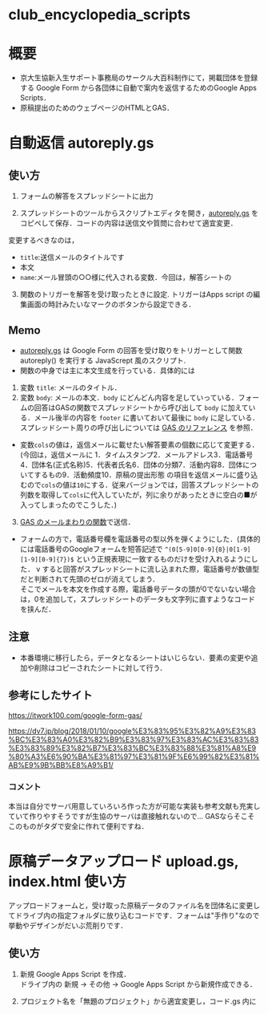 # club_encyclopedia_scripts

# 概要
- 京大生協新入生サポート事務局のサークル大百科制作にて，掲載団体を登録する Google Form から各団体に自動で案内を返信するためのGoogle Apps Scripts．
- 原稿提出のためのウェブページのHTMLとGAS．

# 自動返信 autoreply.gs
## 使い方
1. フォームの解答をスプレッドシートに出力

2. スプレッドシートのツールからスクリプトエディタを開き，[autoreply.gs](https://github.com/hoppiece/club_encyclopedia_scripts/blob/master/autoreply.gs) をコピペして保存．コードの内容は送信文や質問に合わせて適宜変更．

  変更するべきなのは，
  - `title`:送信メールのタイトルです
  - 本文
  - `name`:メール冒頭の○○様に代入される変数．今回は，解答シートの


3. 関数のトリガーを解答を受け取ったときに設定. トリガーはApps script の編集画面の時計みたいなマークのボタンから設定できる．

## Memo
- [autoreply.gs](https://github.com/hoppiece/club_encyclopedia_scripts/blob/master/autoreply.gs) は Google Form の回答を受け取りをトリガーとして関数 autoreply() を実行する JavaScrept 風のスクリプト.
- 関数の中身では主に本文生成を行っている．具体的には  
1. 変数 `title`: メールのタイトル．
2. 変数 `body`: メールの本文．`body` にどんどん内容を足していっている．フォームの回答はGASの関数でスプレッドシートから呼び出して `body` に加えている．メール後半の内容を `footer` に書いておいて最後に `body` に足している．スプレッドシート周りの呼び出しについては [GAS のリファレンス](https://developers.google.com/apps-script/reference/spreadsheet/) を参照．

- 変数`cols`の値は，返信メールに載せたい解答要素の個数に応じて変更する．(今回は，返信メールに 1．タイムスタンプ2．メールアドレス3．電話番号4．団体名(正式名称)5．代表者氏名6．団体の分類7．活動内容8．団体についてするもの9．活動頻度10．原稿の提出形態 の項目を返信メールに盛り込むので`cols`の値は`10`にする．従来バージョンでは，回答スプレッドシートの列数を取得して`cols`に代入していたが，列に余りがあったときに空白の■が入ってしまったのでこうした．)
3. [GAS のメールまわりの関数](https://developers.google.com/apps-script/reference/gmail/)で送信．
- フォームの方で，電話番号欄を電話番号の型以外を弾くようにした．(具体的には電話番号のGoogleフォームを短答記述で `^(0[5-9]0[0-9]{8}|0[1-9][1-9][0-9]{7})$` という正規表現に一致するものだけを受け入れるようにした．  v
すると回答がスプレッドシートに流し込まれた際，電話番号が数値型だと判断されて先頭のゼロが消えてしまう．  
そこでメールを本文を作成する際，電話番号データの頭が0でないない場合は，0を追加して，スプレッドシートのデータも文字列に直すようなコードを挟んだ．

## 注意
- 本番環境に移行したら，データとなるシートはいじらない．要素の変更や追加や削除はコピーされたシートに対して行う．

## 参考にしたサイト
https://itwork100.com/google-form-gas/

https://dv7.jp/blog/2018/01/10/google%E3%83%95%E3%82%A9%E3%83%BC%E3%83%A0%E3%82%B9%E3%83%97%E3%83%AC%E3%83%83%E3%83%89%E3%82%B7%E3%83%BC%E3%83%88%E3%81%A8%E9%80%A3%E6%90%BA%E3%81%97%E3%81%9F%E6%99%82%E3%81%AB%E9%9B%BB%E8%A9%B1/

### コメント
本当は自分でサーバ用意していろいろ作った方が可能な実装も参考文献も充実していて作りやすそうですが生協のサーバは直接触れないので... GASならそこそこのものがタダで安全に作れて便利ですね．

# 原稿データアップロード upload.gs, index.html 使い方
アップロードフォームと，受け取った原稿データのファイル名を団体名に変更してドライブ内の指定フォルダに放り込むコードです．フォームは"手作り"なので挙動やデザインがだいぶ荒削りです．
## 使い方
1. 新規 Google Apps Script を作成．  
ドライブ内の 新規 → その他 → Google Apps Script から新規作成できる．

2. プロジェクト名を「無題のプロジェクト」から適宜変更し，コード.gs 内に
